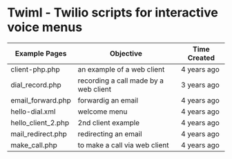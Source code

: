 Twiml - Twilio scripts for interactive voice menus
===
| Example Pages | Objective | Time Created |
|---------------|-----------|--------------|
| client-php.php | an example of a web client |	4 years ago |
| dial_record.php | recording a call made by a web client | 3 years ago |
| email_forward.php | 	forwardig an email |	4 years ago |
| hello-dial.xml |	welcome menu | 4 years ago |
| hello_client_2.php |	2nd client example |	4 years ago |
| mail_redirect.php | redirecting an email |	4 years ago |
| make_call.php	| to make a call via web client | 4 years ago |

